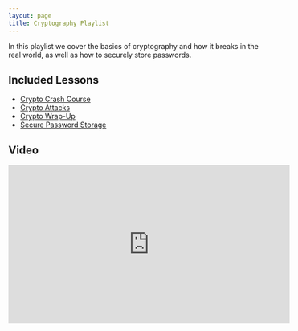 ```yaml
---
layout: page
title: Cryptography Playlist
---
```


In this playlist we cover the basics of cryptography and how it breaks in the real world, as well as how to securely store passwords.

Included Lessons
-----------------

- [Crypto Crash Course](../sessions/crypto_crash_course.md)
- [Crypto Attacks](../sessions/crypto_attacks.md)
- [Crypto Wrap-Up](../sessions/crypto_wrap-up.md)
- [Secure Password Storage](../sessions/password_storage.md)

Video
-----

<div class="container">
	<iframe width="560" height="315" src="https://www.youtube-nocookie.com/embed/videoseries?list=PLxhvVyxYRviYPIlYxEFpzI6-rQkkvNgM1" frameborder="0" allow="accelerometer; autoplay; encrypted-media; gyroscope; picture-in-picture" allowfullscreen></iframe>
</div>